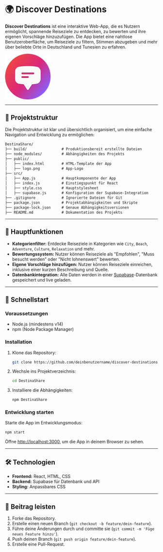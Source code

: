 
# 🌍 Discover Destinations

**Discover Destinations** ist eine interaktive Web-App, die es Nutzern ermöglicht, spannende Reiseziele zu entdecken, zu bewerten und ihre eigenen Vorschläge hinzuzufügen. Die App bietet eine nahtlose Benutzeroberfläche, um Reiseziele zu filtern, Stimmen abzugeben und mehr über beliebte Orte in Deutschland und Tunesien zu erfahren.

![App Screenshot](./public/logo.png)

---

## 📂 Projektstruktur

Die Projektstruktur ist klar und übersichtlich organisiert, um eine einfache Navigation und Entwicklung zu ermöglichen:

```
DestinaShare/
├── build/                # Produktionsbereit erstellte Dateien
├── node_modules/         # Abhängigkeiten des Projekts
├── public/
│   ├── index.html        # HTML-Template der App
│   ├── logo.png          # App-Logo
├── src/
│   ├── App.js            # Hauptkomponente der App
│   ├── index.js          # Einstiegspunkt für React
│   ├── style.css         # Hauptstylesheet
│   ├── supabase.js       # Konfiguration der Supabase-Integration
├── .gitignore            # Ignorierte Dateien für Git
├── package.json          # Projektabhängigkeiten und Skripte
├── package-lock.json     # Genaue Abhängigkeitsversionen
├── README.md             # Dokumentation des Projekts
```

---

## 🌟 Hauptfunktionen

- **Kategorienfilter:** Entdecke Reiseziele in Kategorien wie `City`, `Beach`, `Adventure`, `Culture`, `Relaxation` und mehr.
- **Bewertungssystem:** Nutzer können Reiseziele als "Empfohlen", "Muss besucht werden" oder "Nicht lohnenswert" bewerten.
- **Eigene Vorschläge hinzufügen:** Nutzer können Reiseziele einreichen, inklusive einer kurzen Beschreibung und Quelle.
- **Datenbankintegration:** Alle Daten werden in einer [Supabase](https://supabase.com/)-Datenbank gespeichert und live geladen.

---

## 🚀 Schnellstart

### Voraussetzungen

- Node.js (mindestens v14)
- npm (Node Package Manager)

### Installation

1. Klone das Repository:
   ```bash
   git clone https://github.com/deinbenutzername/discover-destinations.git
   ```
2. Wechsle ins Projektverzeichnis:
   ```bash
   cd DestinaShare
   ```
3. Installiere die Abhängigkeiten:
   ```bash
   npm DestinaShare
   ```

### Entwicklung starten

Starte die App im Entwicklungsmodus:
```bash
npm start
```

Öffne [http://localhost:3000](http://localhost:3000), um die App in deinem Browser zu sehen.

---

## 🛠 Technologien

- **Frontend:** React, HTML, CSS
- **Backend:** Supabase für Datenbank und API
- **Styling:** Anpassbares CSS


---

## 🤝 Beitrag leisten

1. Forke das Repository.
2. Erstelle einen neuen Branch (`git checkout -b feature/dein-feature`).
3. Führe deine Änderungen durch und committe sie (`git commit -m 'Füge neues Feature hinzu'`).
4. Push deinen Branch (`git push origin feature/dein-feature`).
5. Erstelle eine Pull-Request.


